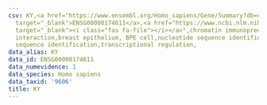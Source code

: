 ```yaml
---
csv: KY,<a href="https://www.ensembl.org/Homo_sapiens/Gene/Summary?db=core;g=ENSG00000174611"
  target="_blank">ENSG00000174611</a>,<a href="https://www.ncbi.nlm.nih.gov/pubmed/22863008"
  target="_blank"><i class="fas fa-file"></i></a>",chromatin immunoprecipitation assay,direct
  interaction,breast epithelium, BPE cell,nucleotide sequence identification,nucleotide
  sequence identification,transcriptional regulation,
data_alias: KY
data_id: ENSG00000174611
data_numevidence: 1
data_species: Homo sapiens
data_taxid: '9606'
title: KY
---
```

